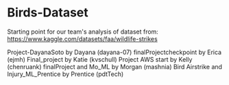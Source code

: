 # Birds-Dataset

Starting point for our team's analysis of dataset from:
https://www.kaggle.com/datasets/faa/wildlife-strikes

Project-DayanaSoto by Dayana (dayana-07)
finalProjectcheckpoint by Erica (ejmh)
Final_project by Katie (kvschull)
Project AWS start by Kelly (chenruank)
finalProject and Mo_ML by Morgan (mashnia)
Bird Airstrike and Injury_ML_Prentice by Prentice (pdtTech)
